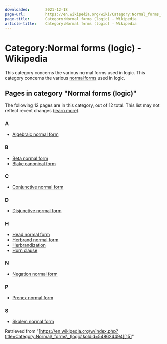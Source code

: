 ```yaml
---
downloaded:       2021-12-18
page-url:         https://en.wikipedia.org/wiki/Category:Normal_forms_(logic)
page-title:       Category:Normal forms (logic) - Wikipedia
article-title:    Category:Normal forms (logic) - Wikipedia
---
```

# Category:Normal forms (logic) - Wikipedia

This category concerns the various normal forms used in logic.
This category concerns the various [normal forms][1] used in logic.

## Pages in category "Normal forms (logic)"

The following 12 pages are in this category, out of 12 total. This list may not reflect recent changes ([learn more][2]).

### A

-   [Algebraic normal form][3]

### B

-   [Beta normal form][4]
-   [Blake canonical form][5]

### C

-   [Conjunctive normal form][6]

### D

-   [Disjunctive normal form][7]

### H

-   [Head normal form][8]
-   [Herbrand normal form][9]
-   [Herbrandization][10]
-   [Horn clause][11]

### N

-   [Negation normal form][12]

### P

-   [Prenex normal form][13]

### S

-   [Skolem normal form][14]

Retrieved from "[https://en.wikipedia.org/w/index.php?title=Category:Normal\_forms\_(logic)&oldid=548624494][15]"

[1]: https://en.wikipedia.org/wiki/Normal_form "Normal form"
[2]: https://en.wikipedia.org/wiki/Wikipedia:FAQ/Categorization#Why_might_a_category_list_not_be_up_to_date? "Wikipedia:FAQ/Categorization"
[3]: https://en.wikipedia.org/wiki/Algebraic_normal_form "Algebraic normal form"
[4]: https://en.wikipedia.org/wiki/Beta_normal_form "Beta normal form"
[5]: https://en.wikipedia.org/wiki/Blake_canonical_form "Blake canonical form"
[6]: https://en.wikipedia.org/wiki/Conjunctive_normal_form "Conjunctive normal form"
[7]: https://en.wikipedia.org/wiki/Disjunctive_normal_form "Disjunctive normal form"
[8]: https://en.wikipedia.org/wiki/Head_normal_form "Head normal form"
[9]: https://en.wikipedia.org/wiki/Herbrand_normal_form "Herbrand normal form"
[10]: https://en.wikipedia.org/wiki/Herbrandization "Herbrandization"
[11]: https://en.wikipedia.org/wiki/Horn_clause "Horn clause"
[12]: https://en.wikipedia.org/wiki/Negation_normal_form "Negation normal form"
[13]: https://en.wikipedia.org/wiki/Prenex_normal_form "Prenex normal form"
[14]: https://en.wikipedia.org/wiki/Skolem_normal_form "Skolem normal form"
[15]: https://en.wikipedia.org/w/index.php?title=Category:Normal_forms_(logic)&oldid=548624494
